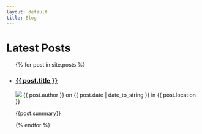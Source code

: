 ```yaml
---
layout: default
title: Blog
---
```


<h1>Latest Posts</h1>

<ul class="posts">
  {% for post in site.posts %}
    <li>
      <h3 class="contents"><a href="{{ post.url }}">{{ post.title }}</a></h3>
      <div class="post-list-summary">
        <img src="{{ post.featured_image }}" alt="" class="featuredphoto_sq">
        <div>
          <img src="{{ post.author_image }}" class="circlephoto"> {{ post.author }} on {{ post.date | date_to_string }} in {{ post.location }}
          <p>{{post.summary}}</p>
        </div>
      </div>
    </li>
  {% endfor %}
</ul>
